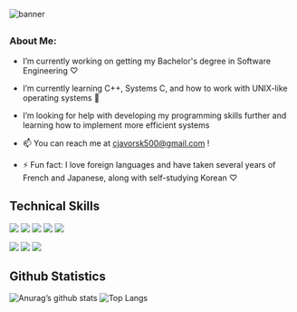 ![banner](https://user-images.githubusercontent.com/103222834/187349907-3a29371d-4b69-4d40-93b3-c96b1174b8b2.png)

<!--
**clj500/clj500** is a ✨ _special_ ✨ repository because its `README.md` (this file) appears on your GitHub profile.
-->
##

### **About Me:**
- I’m currently working on getting my Bachelor's degree in Software Engineering ♡
- I’m currently learning C++, Systems C, and how to work with UNIX-like operating systems 🌱
- I’m looking for help with developing my programming skills further and learning how to implement more efficient systems



- 📫 You can reach me at cjavorsk500@gmail.com !



- ⚡ Fun fact: I love foreign languages and have taken several years of French and Japanese, along with self-studying Korean ♡

## Technical Skills
![](https://img.shields.io/badge/Python-3776AB?style=for-the-badge&logo=python&logoColor=white)
![](https://img.shields.io/badge/C%2B%2B-00599C?style=for-the-badge&logo=c%2B%2B&logoColor=white)
![](https://img.shields.io/badge/Microsoft_Excel-217346?style=for-the-badge&logo=microsoft-excel&logoColor=white)
![](https://img.shields.io/badge/MySQL-005C84?style=for-the-badge&logo=mysql&logoColor=white)
![](https://img.shields.io/badge/Microsoft_Word-2B579A?style=for-the-badge&logo=microsoft-word&logoColor=white)

![](https://img.shields.io/badge/Atom-66595C?style=for-the-badge&logo=Atom&logoColor=white)
![](https://img.shields.io/badge/PyCharm-000000.svg?&style=for-the-badge&logo=PyCharm&logoColor=white)
![](https://img.shields.io/badge/Visual_Studio-5C2D91?style=for-the-badge&logo=visual%20studio&logoColor=white)

## Github Statistics
![Anurag’s github stats](https://github-readme-stats.vercel.app/api?username=clj500)
![Top Langs](https://github-readme-stats.vercel.app/api/top-langs/?username=clj500&layout=compact)
